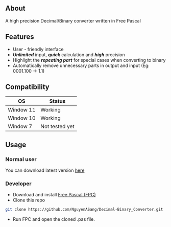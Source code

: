 ## About
A high precision Decimal/Binary converter written in Free Pascal

## Features
- User - friendly interface
- ***Unlimited*** input, ***quick*** calculation and ***high*** precision 
- Highlight the ***repeating part*** for special cases when converting to binary
- Automatically remove unnecessary parts in output and input (Eg: 0001.100 &#8594; 1.1)

## Compatibility

|       OS      |     Status     |
| ------------- | -------------  |
| Window 11     | Working        |
| Window 10     | Working        |
| Window 7      | Not tested yet |

## Usage
### Normal user
You can download latest version [here](https://github.com/NguyenASang/Decimal-Binary_Converter/releases)

### Developer
- Download and install [Free Pascal (FPC)](https://www.freepascal.org/download.html)
- Clone this repo 
```sh
git clone https://github.com/NguyenASang/Decimal-Binary_Converter.git
```
- Run FPC and open the cloned .pas file.
